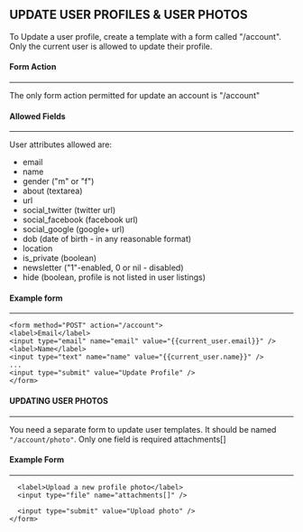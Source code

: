 ## UPDATE USER PROFILES & USER PHOTOS

To Update a user profile, create a template with a form called "/account".
Only the current user is allowed to update their profile.

#### Form Action
---
The only form action permitted for update an account is "/account"

#### Allowed Fields
---

User attributes allowed are:

* email
* name
* gender ("m" or "f")
* about (textarea)
* url
* social_twitter (twitter url)
* social_facebook (facebook url)
* social_google (google+ url)
* dob (date of birth - in any reasonable format)
* location
* is_private (boolean)
* newsletter ("1"-enabled, 0 or nil - disabled)
* hide (boolean, profile is not listed in user listings)


#### Example form
---
```
<form method="POST" action="/account">
<label>Email</label>
<input type="email" name="email" value="{{current_user.email}}" />
<label>Name</label>
<input type="text" name="name" value="{{current_user.name}}" />
...
<input type="submit" value="Update Profile" />
</form>
```

#### UPDATING USER PHOTOS
---
You need a separate form to update user templates. It should be named `"/account/photo"`. Only one field is required
attachments[]

#### Example Form
---
```<form method="POST" action"/account/photo">
  <label>Upload a new profile photo</label>
  <input type="file" name="attachments[]" />
  
  <input type="submit" value="Upload photo" />
</form>
```
